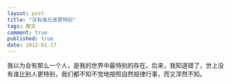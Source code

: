 ```yaml
---
layout: post
title: "没有谁比谁更特别"
tags: 散文
comment: true
published: true
date: 2012-01-17
---
```


我以为会有那么一个人，是我的世界中最特别的存在。后来，我知道错了，世上没有谁比别人更特别，我们都不知不觉地按照自然规律行事，而又浑然不知。

